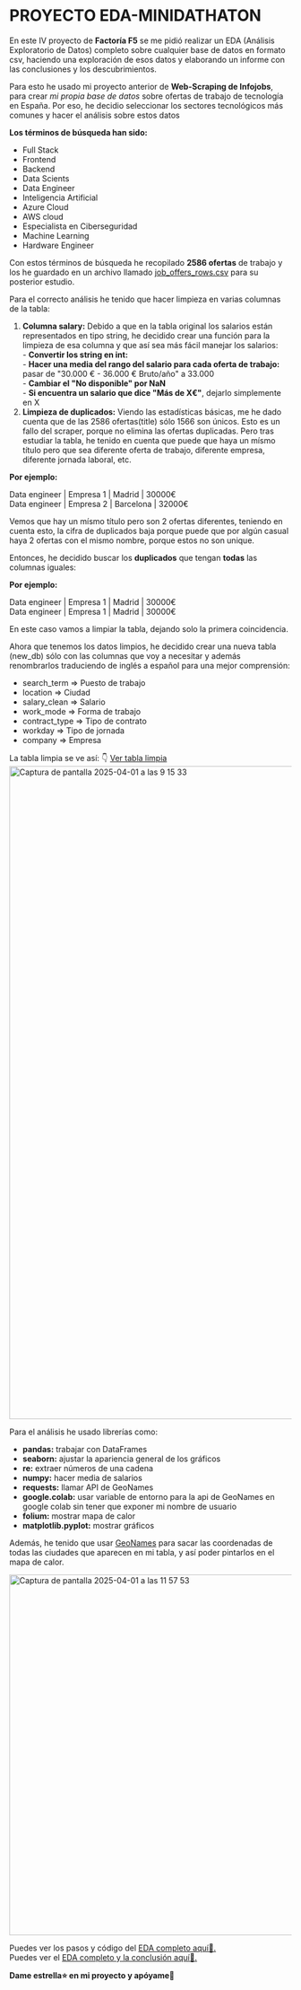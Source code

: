 # PROYECTO EDA-MINIDATHATON

En este IV proyecto de **Factoría F5** se me pidió realizar un EDA (Análisis Exploratorio de Datos) completo sobre cualquier base de datos en formato csv, haciendo una exploración de esos datos y elaborando un informe con las conclusiones y los descubrimientos. 

Para esto he usado mi proyecto anterior de **Web-Scraping de Infojobs**, para crear *mi propia base de datos* sobre ofertas de trabajo de tecnología en España. Por eso, he decidio seleccionar los sectores tecnológicos más comunes y hacer el análisis sobre estos datos

**Los términos de búsqueda han sido:**

- Full Stack
- Frontend
- Backend
- Data Scients
- Data Engineer
- Inteligencia Artificial
- Azure Cloud
- AWS cloud
- Especialista en Ciberseguridad
- Machine Learning
- Hardware Engineer

Con estos términos de búsqueda he recopilado **2586 ofertas** de trabajo y los he guardado en un archivo llamado [job_offers_rows.csv](https://github.com/alharuty/Proyecto-EDA-MiniDathaton/blob/main/job_offers_rows.csv) para su posterior estudio.

Para el correcto análisis he tenido que hacer limpieza en varias columnas de la tabla:<br>
  1. **Columna salary:** Debido a que en la tabla original los salarios están representados en tipo string, he decidido crear una función para la limpieza de esa columna y que así sea más fácil manejar los salarios:<br>
    - **Convertir los string en int:**<br>
    - **Hacer una media del rango del salario para cada oferta de trabajo:** pasar de "30.000 € - 36.000 € Bruto/año" a 33.000<br>
    - **Cambiar el "No disponible" por NaN**<br>
    - **Si encuentra un salario que dice "Más de X€"**, dejarlo simplemente en X<br>
  2. **Limpieza de duplicados:** Viendo las estadísticas básicas, me he dado cuenta que de las 2586 ofertas(title) sólo 1566 son únicos. Esto es un fallo del scraper, porque no elimina las ofertas duplicadas. Pero tras estudiar la tabla, he tenido en cuenta que puede que haya un mísmo título pero que sea diferente oferta de trabajo, diferente empresa, diferente jornada laboral, etc.<br>
  
**Por ejemplo:** <br>

Data engineer | Empresa 1 | Madrid | 30000€<br>
Data engineer | Empresa 2 | Barcelona | 32000€<br>

Vemos que hay un mísmo título pero son 2 ofertas diferentes, teniendo en cuenta esto, la cifra de duplicados baja porque puede que por algún casual haya 2 ofertas con el mismo nombre, porque estos no son unique. 

Entonces, he decidido buscar los **duplicados** que tengan **todas** las columnas iguales:

**Por ejemplo:** <br>
    
Data engineer | Empresa 1 | Madrid | 30000€<br>
Data engineer | Empresa 1 | Madrid | 30000€<br>

En este caso vamos a limpiar la tabla, dejando solo la primera coincidencia.<br>

Ahora que tenemos los datos limpios, he decidido crear una nueva tabla (new_db) sólo con las columnas que voy a necesitar y además renombrarlos traduciendo de inglés a español para una mejor comprensión:

- search_term => Puesto de trabajo
- location => Ciudad
- salary_clean => Salario
- work_mode => Forma de trabajo
- contract_type => Tipo de contrato
- workday => Tipo de jornada
- company => Empresa

La tabla limpia se ve así: 👇 [Ver tabla limpia](https://github.com/alharuty/Proyecto-EDA-MiniDathaton/blob/main/job_offers_cleaned.csv)
<img width="1164" alt="Captura de pantalla 2025-04-01 a las 9 15 33" src="https://github.com/user-attachments/assets/60365d5c-2ddd-43c4-89dd-f36b302db1c9" />

Para el análisis he usado librerías como:
- **pandas:** trabajar con DataFrames
- **seaborn:** ajustar la apariencia general de los gráficos
- **re:** extraer números de una cadena
- **numpy:** hacer media de salarios
- **requests:** llamar API de GeoNames
- **google.colab:** usar variable de entorno para la api de GeoNames en google colab sin tener que exponer mi nombre de usuario
- **folium:** mostrar mapa de calor
- **matplotlib.pyplot:** mostrar gráficos

Además, he tenido que usar [GeoNames](https://www.geonames.org/) para sacar las coordenadas de todas las ciudades que aparecen en mi tabla, y así poder pintarlos en el mapa de calor.

<img width="643" alt="Captura de pantalla 2025-04-01 a las 11 57 53" src="https://github.com/user-attachments/assets/1c7f4994-45af-4c14-b6d6-3df7db82c3b6" />

Puedes ver los pasos y código del [EDA completo aquí📍.](https://github.com/alharuty/Proyecto-EDA-MiniDathaton/blob/main/Proyecto_IV_Datathon.ipynb)<br>
Puedes ver el [EDA completo y la conclusión aquí📍.](https://github.com/alharuty/Proyecto-EDA-MiniDathaton/blob/main/EDA_Alla.pdf)

**Dame estrella⭐ en mi proyecto y apóyame**🤗
